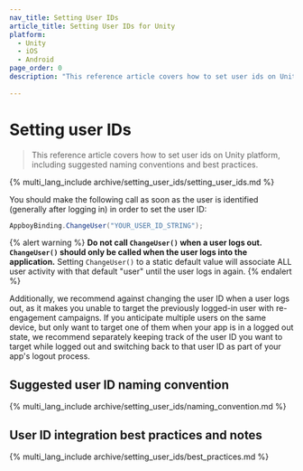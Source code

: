 ```yaml
---
nav_title: Setting User IDs
article_title: Setting User IDs for Unity
platform: 
  - Unity
  - iOS
  - Android
page_order: 0
description: "This reference article covers how to set user ids on Unity platform, including suggested naming conventions and best practices."
 
---
```


# Setting user IDs

> This reference article covers how to set user ids on Unity platform, including suggested naming conventions and best practices.

{% multi_lang_include archive/setting_user_ids/setting_user_ids.md %}

You should make the following call as soon as the user is identified (generally after logging in) in order to set the user ID:

```csharp
AppboyBinding.ChangeUser("YOUR_USER_ID_STRING");
```

{% alert warning %}
**Do not call `ChangeUser()` when a user logs out. `ChangeUser()` should only be called when the user logs into the application.** Setting `ChangeUser()` to a static default value will associate ALL user activity with that default "user" until the user logs in again.
{% endalert %}

Additionally, we recommend against changing the user ID when a user logs out, as it makes you unable to target the previously logged-in user with re-engagement campaigns. If you anticipate multiple users on the same device, but only want to target one of them when your app is in a logged out state, we recommend separately keeping track of the user ID you want to target while logged out and switching back to that user ID as part of your app's logout process.

## Suggested user ID naming convention

{% multi_lang_include archive/setting_user_ids/naming_convention.md %}

## User ID integration best practices and notes

{% multi_lang_include archive/setting_user_ids/best_practices.md %}


